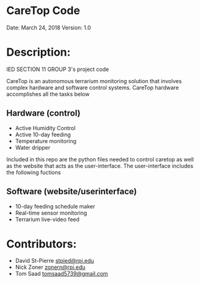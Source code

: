 # CareTop Code
Date: March 24, 2018
Version: 1.0

# Description:
IED SECTION 11 GROUP 3's project code

CareTop is an autonomous terrarium monitoring solution that involves 
complex hardware and software control systems.  CareTop 
hardware accomplishes all the tasks below
## Hardware (control)
* Active Humidity Control
* Active 10-day feeding
* Temperature monitoring
* Water dripper

Included in this repo are the python files needed to control caretop as 
well as the website that acts as the user-interface.  The user-interface 
includes the following fuctions
## Software (website/userinterface)
* 10-day feeding schedule maker
* Real-time sensor monitoring
* Terrarium live-video feed


# Contributors:
* David St-Pierre stpied@rpi.edu 
* Nick Zoner zonern@rpi.edu 
* Tom Saad tomsaad5739@gmail.com
